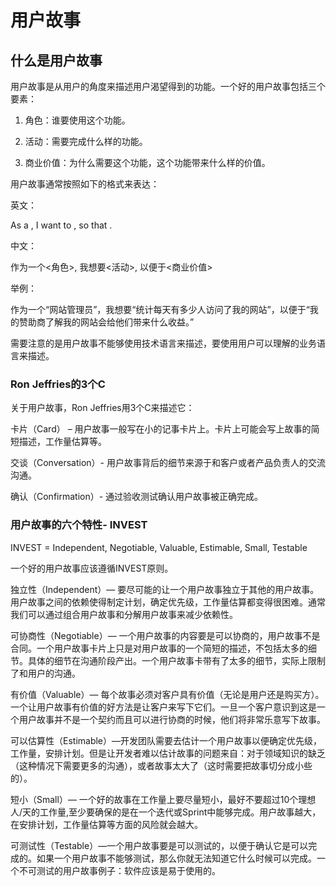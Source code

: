 
# 用户故事

## 什么是用户故事

用户故事是从用户的角度来描述用户渴望得到的功能。一个好的用户故事包括三个要素：

1. 角色：谁要使用这个功能。
   
2. 活动：需要完成什么样的功能。

3. 商业价值：为什么需要这个功能，这个功能带来什么样的价值。

用户故事通常按照如下的格式来表达：

英文：

As a <Role>, I want to <Activity>, so that <Business Value>.


中文：

作为一个<角色>, 我想要<活动>, 以便于<商业价值>

举例：

作为一个“网站管理员”，我想要“统计每天有多少人访问了我的网站”，以便于“我的赞助商了解我的网站会给他们带来什么收益。”

需要注意的是用户故事不能够使用技术语言来描述，要使用用户可以理解的业务语言来描述。


### Ron Jeffries的3个C

关于用户故事，Ron Jeffries用3个C来描述它：

卡片（Card） – 用户故事一般写在小的记事卡片上。卡片上可能会写上故事的简短描述，工作量估算等。

交谈（Conversation）- 用户故事背后的细节来源于和客户或者产品负责人的交流沟通。

确认（Confirmation）- 通过验收测试确认用户故事被正确完成。


### 用户故事的六个特性- INVEST

INVEST = Independent, Negotiable, Valuable, Estimable, Small, Testable

一个好的用户故事应该遵循INVEST原则。

独立性（Independent）— 要尽可能的让一个用户故事独立于其他的用户故事。用户故事之间的依赖使得制定计划，确定优先级，工作量估算都变得很困难。通常我们可以通过组合用户故事和分解用户故事来减少依赖性。

可协商性（Negotiable）— 一个用户故事的内容要是可以协商的，用户故事不是合同。一个用户故事卡片上只是对用户故事的一个简短的描述，不包括太多的细节。具体的细节在沟通阶段产出。一个用户故事卡带有了太多的细节，实际上限制了和用户的沟通。

有价值（Valuable）— 每个故事必须对客户具有价值（无论是用户还是购买方）。一个让用户故事有价值的好方法是让客户来写下它们。一旦一个客户意识到这是一个用户故事并不是一个契约而且可以进行协商的时候，他们将非常乐意写下故事。


可以估算性（Estimable）—开发团队需要去估计一个用户故事以便确定优先级，工作量，安排计划。但是让开发者难以估计故事的问题来自：对于领域知识的缺乏（这种情况下需要更多的沟通），或者故事太大了（这时需要把故事切分成小些的）。

 

短小（Small）— 一个好的故事在工作量上要尽量短小，最好不要超过10个理想人/天的工作量,至少要确保的是在一个迭代或Sprint中能够完成。用户故事越大，在安排计划，工作量估算等方面的风险就会越大。

 

可测试性（Testable）—一个用户故事要是可以测试的，以便于确认它是可以完成的。如果一个用户故事不能够测试，那么你就无法知道它什么时候可以完成。一个不可测试的用户故事例子：软件应该是易于使用的。

